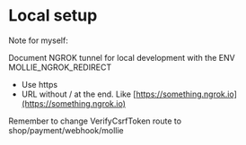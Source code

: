 # Local setup

Note for myself:

Document NGROK tunnel for local development with the ENV MOLLIE\_NGROK\_REDIRECT

* Use https
* URL without / at the end. Like [https://something.ngrok.io](https://something.ngrok.io)



Remember to change VerifyCsrfToken route to shop/payment/webhook/mollie

